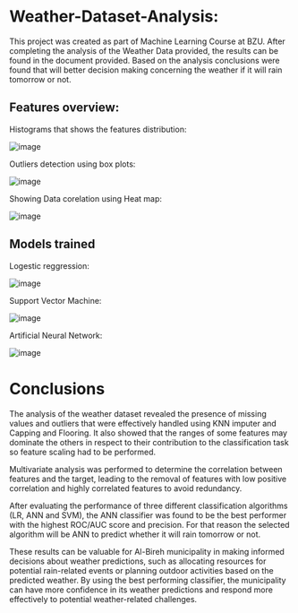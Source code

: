 # Weather-Dataset-Analysis:
This project was created as part of Machine Learning Course at BZU. After completing the analysis of the Weather Data provided, the results can be found in the document provided. Based on the analysis conclusions were found that will better decision making concerning the weather if it will rain tomorrow or not. 

## <strong>Features overview:</strong>
Histograms that shows the features distribution: </br>

![image](https://user-images.githubusercontent.com/65151701/218209753-2d3fe781-c02d-46d3-9842-b0b008b9a7b5.png)

Outliers detection using box plots: </br>

![image](https://user-images.githubusercontent.com/65151701/218209869-51715e7b-ec26-435d-b47a-3af3b368226f.png)

Showing Data corelation using Heat map: </br>

![image](https://user-images.githubusercontent.com/65151701/218210013-32d7ac75-138f-4341-85c3-918bf5c93787.png)

## <strong>Models trained </strong></br>
Logestic reggression: </br>

![image](https://user-images.githubusercontent.com/65151701/218210296-3ea7d3cf-2ace-4ec0-ba70-7134ba956308.png)

Support Vector Machine: </br>

![image](https://user-images.githubusercontent.com/65151701/218210441-43e07baa-8eaa-43d1-a029-38a06d1b6233.png)

Artificial Neural Network: </br>

![image](https://user-images.githubusercontent.com/65151701/218210674-b61a5428-6f2c-4cb2-9929-ee0b72ebe330.png)

# Conclusions
<p>The analysis of the weather dataset revealed the presence of missing values and outliers that were effectively handled using KNN imputer and Capping and Flooring. It also showed that the ranges of some features may dominate the others in respect to their contribution to the classification task so feature scaling had to be performed. </p>
<p>Multivariate analysis was performed to determine the correlation between features and the target, leading to the removal of features with low positive correlation and highly correlated features to avoid redundancy.</p>
<p>After evaluating the performance of three different classification algorithms (LR, ANN and SVM), the ANN classifier was found to be the best performer with the highest ROC/AUC score and precision.  For that reason the selected algorithm will be ANN to predict whether it will rain tomorrow or not. </p>
<p>These results can be valuable for Al-Bireh municipality in making informed decisions about weather predictions, such as allocating resources for potential rain-related events or planning outdoor activities based on the predicted weather. By using the best performing classifier, the municipality can have more confidence in its weather predictions and respond more effectively to potential weather-related challenges.</p>
